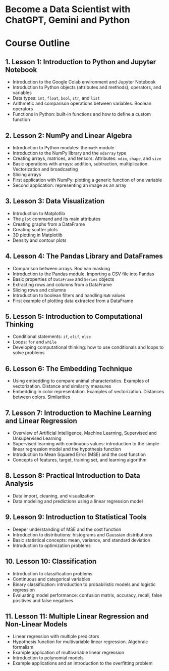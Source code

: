 # Become a Data Scientist with ChatGPT, Gemini and Python

# Course Outline

## 1. Lesson 1: Introduction to Python and Jupyter Notebook
- Introduction to the Google Colab environment and Jupyter Notebook  
- Introduction to Python objects (attributes and methods), operators, and variables  
- Data types: `int`, `float`, `bool`, `str`, and `list`  
- Arithmetic and comparison operations between variables. Boolean operators  
- Functions in Python: built-in functions and how to define a custom function  

## 2. Lesson 2: NumPy and Linear Algebra
- Introduction to Python modules: the `math` module  
- Introduction to the NumPy library and the `ndarray` type  
- Creating arrays, matrices, and tensors. Attributes: `ndim`, `shape`, and `size`  
- Basic operations with arrays: addition, subtraction, multiplication. Vectorization and broadcasting  
- Slicing arrays  
- First application with NumPy: plotting a generic function of one variable  
- Second application: representing an image as an array  

## 3. Lesson 3: Data Visualization
- Introduction to Matplotlib  
- The `plot` command and its main attributes  
- Creating graphs from a DataFrame  
- Creating scatter plots  
- 3D plotting in Matplotlib  
- Density and contour plots  

## 4. Lesson 4: The Pandas Library and DataFrames
- Comparison between arrays. Boolean masking  
- Introduction to the Pandas module. Importing a CSV file into Pandas  
- Basic properties of `DataFrame` and `Series` objects  
- Extracting rows and columns from a DataFrame  
- Slicing rows and columns  
- Introduction to boolean filters and handling `NaN` values  
- First example of plotting data extracted from a DataFrame  

## 5. Lesson 5: Introduction to Computational Thinking
- Conditional statements: `if`, `elif`, `else`  
- Loops: `for` and `while`  
- Developing computational thinking: how to use conditionals and loops to solve problems  

## 6. Lesson 6: The Embedding Technique
- Using embedding to compare animal characteristics. Examples of vectorization. Distance and similarity measures  
- Embedding in color representation. Examples of vectorization. Distances between colors. Similarities  

## 7. Lesson 7: Introduction to Machine Learning and Linear Regression
- Overview of Artificial Intelligence, Machine Learning, Supervised and Unsupervised Learning  
- Supervised learning with continuous values: introduction to the simple linear regression model and the hypothesis function  
- Introduction to Mean Squared Error (MSE) and the cost function  
- Concepts of features, target, training set, and learning algorithm  

## 8. Lesson 8: Practical Introduction to Data Analysis
- Data import, cleaning, and visualization  
- Data modeling and predictions using a linear regression model  

## 9. Lesson 9: Introduction to Statistical Tools
- Deeper understanding of MSE and the cost function  
- Introduction to distributions: histograms and Gaussian distributions  
- Basic statistical concepts: mean, variance, and standard deviation  
- Introduction to optimization problems  

## 10. Lesson 10: Classification
- Introduction to classification problems  
- Continuous and categorical variables  
- Binary classification: introduction to probabilistic models and logistic regression  
- Evaluating model performance: confusion matrix, accuracy, recall, false positives and false negatives  

## 11. Lesson 11: Multiple Linear Regression and Non-Linear Models
- Linear regression with multiple predictors  
- Hypothesis function for multivariable linear regression. Algebraic formalism  
- Example application of multivariable linear regression  
- Introduction to polynomial models  
- Example applications and an introduction to the overfitting problem  

